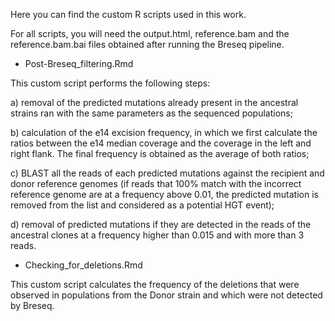 Here you can find the custom R scripts used in this work.

For all scripts, you will need the output.html, reference.bam and the reference.bam.bai files obtained after running the Breseq pipeline.

- Post-Breseq_filtering.Rmd

This custom script performs the following steps: 

a) removal of the predicted mutations already present in the ancestral strains ran with the same parameters as the sequenced populations; 

b) calculation of the e14 excision frequency, in which we first calculate the ratios between the e14 median coverage and the coverage in the left and right flank. The final frequency is obtained as the average of both ratios;

c) BLAST all the reads of each predicted mutations against the recipient and donor reference genomes (if reads that 100% match with the incorrect reference genome are at a frequency above 0.01, the predicted mutation is removed from the list and considered as a potential HGT event); 

d) removal of predicted mutations if they are detected in the reads of the ancestral clones at a frequency higher than 0.015 and with more than 3 reads.

- Checking_for_deletions.Rmd

This custom script calculates the frequency of the deletions that were observed in populations from the Donor strain and which were not detected by Breseq.
